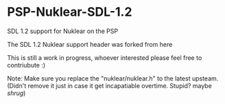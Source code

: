# PSP-Nuklear-SDL-1.2
SDL 1.2 support for Nuklear on the PSP

The SDL 1.2 Nuklear support header was forked from here 

This is still a work in progress, whoever interested please feel free to contriubute :)

Note: Make sure you replace the "nuklear/nuklear.h" to the latest upsteam.
(Didn't remove it just in case it get incapatiable overtime. Stupid? maybe *shrug*)
